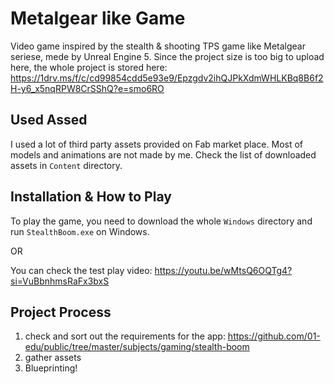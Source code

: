 # Metalgear like Game

Video game inspired by the stealth & shooting TPS game like Metalgear seriese, mede by Unreal Engine 5. Since the project size is too big to upload here, the whole project is stored here: https://1drv.ms/f/c/cd99854cdd5e93e9/Epzgdv2ihQJPkXdmWHLKBq8B6f2H-y6_x5nqRPW8CrSShQ?e=smo6RO

## Used Assed
I used a lot of third party assets provided on Fab market place. Most of models and animations are not made by me. Check the list of downloaded assets in `Content` directory.

## Installation & How to Play
To play the game, you need to download the whole `Windows` directory and run `StealthBoom.exe` on Windows.

OR 

You can check the test play video: https://youtu.be/wMtsQ6OQTg4?si=VuBbnhmsRaFx3bxS

## Project Process
1. check and sort out the requirements for the app: https://github.com/01-edu/public/tree/master/subjects/gaming/stealth-boom 
2. gather assets
3. Blueprinting!
